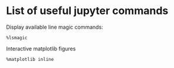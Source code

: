 # List of useful jupyter commands


Display available line magic commands:

~~~~
%lsmagic
~~~~


Interactive matplotlib figures

~~~~
%matplotlib inline
~~~~
